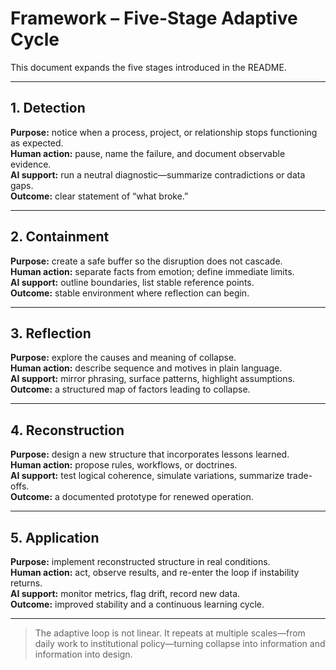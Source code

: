 # Framework – Five-Stage Adaptive Cycle

This document expands the five stages introduced in the README.

---

## 1. Detection
**Purpose:** notice when a process, project, or relationship stops functioning as expected.  
**Human action:** pause, name the failure, and document observable evidence.  
**AI support:** run a neutral diagnostic—summarize contradictions or data gaps.  
**Outcome:** clear statement of “what broke.”

---

## 2. Containment
**Purpose:** create a safe buffer so the disruption does not cascade.  
**Human action:** separate facts from emotion; define immediate limits.  
**AI support:** outline boundaries, list stable reference points.  
**Outcome:** stable environment where reflection can begin.

---

## 3. Reflection
**Purpose:** explore the causes and meaning of collapse.  
**Human action:** describe sequence and motives in plain language.  
**AI support:** mirror phrasing, surface patterns, highlight assumptions.  
**Outcome:** a structured map of factors leading to collapse.

---

## 4. Reconstruction
**Purpose:** design a new structure that incorporates lessons learned.  
**Human action:** propose rules, workflows, or doctrines.  
**AI support:** test logical coherence, simulate variations, summarize trade-offs.  
**Outcome:** a documented prototype for renewed operation.

---

## 5. Application
**Purpose:** implement reconstructed structure in real conditions.  
**Human action:** act, observe results, and re-enter the loop if instability returns.  
**AI support:** monitor metrics, flag drift, record new data.  
**Outcome:** improved stability and a continuous learning cycle.

---

> The adaptive loop is not linear.  It repeats at multiple scales—from daily work to institutional policy—turning collapse into information and information into design.
